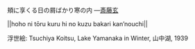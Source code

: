 頬に享くる日の屑ばかり寒の内
—[斎藤玄](https://ja.wikipedia.org/wiki/斎藤玄)

||hoho ni tōru kuru hi no kuzu bakari kan’nouchi||

浮世絵: Tsuchiya Koitsu, Lake Yamanaka in Winter, 山中湖, 1939